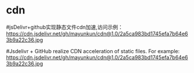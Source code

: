 # cdn
#jsDelivr+github实现静态文件cdn加速,访问示例： https://cdn.jsdelivr.net/gh/mayunkun/cdn@1.0/2a5ca983bd1745efa7b64e63b9a22c36.jpg

#Jsdelivr + GitHub realize CDN acceleration of static files. For example: https://cdn.jsdelivr.net/gh/mayunkun/cdn@1.0/2a5ca983bd1745efa7b64e63b9a22c36.jpg


